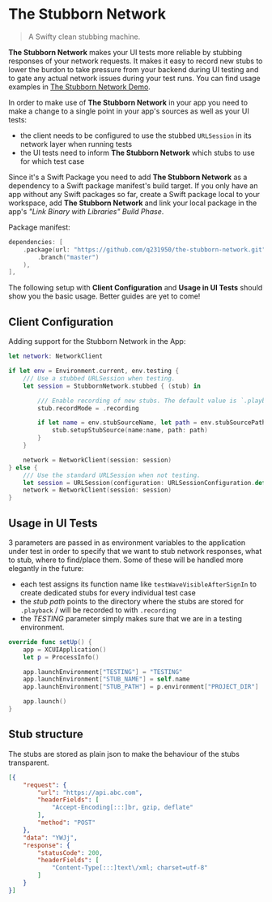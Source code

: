 # The Stubborn Network

> A Swifty clean stubbing machine.

**The Stubborn Network** makes your UI tests more reliable by stubbing responses of your network requests. It makes it easy to record new stubs to lower the burdon to take pressure from your backend during UI testing and to gate any actual network issues during your test runs. You can find usage examples in [The Stubborn Network Demo](https://github.com/q231950/the-stubborn-network-demo).

In order to make use of **The Stubborn Network** in your app you need to make a change to a single point in your app's sources as well as your UI tests:

- the client needs to be configured to use the stubbed `URLSession` in its network layer when running tests
- the UI tests need to inform **The Stubborn Network** which stubs to use for which test case

Since it's a Swift Package you need to add **The Stubborn Network** as a dependency to a Swift package manifest's build target. If you only have an app without any Swift packages so far, create a Swift package local to your workspace, add **The Stubborn Network** and link your local package in the app's _"Link Binary with Libraries"_ _Build Phase_.

Package manifest:

```Swift
dependencies: [
    .package(url: "https://github.com/q231950/the-stubborn-network.git",
        .branch("master")
    ),
],
```

The following setup with **Client Configuration** and **Usage in UI Tests** should show you the basic usage. Better guides are yet to come!

## Client Configuration

Adding support for the Stubborn Network in the App:

```Swift
let network: NetworkClient

if let env = Environment.current, env.testing {
    /// Use a stubbed URLSession when testing.
    let session = StubbornNetwork.stubbed { (stub) in

        /// Enable recording of new stubs. The default value is `.playback`.
        stub.recordMode = .recording

        if let name = env.stubSourceName, let path = env.stubSourcePath {
            stub.setupStubSource(name:name, path: path)
        }
    }

    network = NetworkClient(session: session)
} else {
    /// Use the standard URLSession when not testing.
    let session = URLSession(configuration: URLSessionConfiguration.default)
    network = NetworkClient(session: session)
}
```

## Usage in UI Tests

3 parameters are passed in as environment variables to the application under test in order to specify that we want to stub network responses, what to stub, where to find/place them. Some of these will be handled more elegantly in the future:

- each test assigns its function name like `testWaveVisibleAfterSignIn` to create dedicated stubs for every individual test case
- the _stub path_ points to the directory where the stubs are stored for `.playback` / will be recorded to with `.recording`
- the _TESTING_ parameter simply makes sure that we are in a testing environment.

```Swift
override func setUp() {
    app = XCUIApplication()
    let p = ProcessInfo()

    app.launchEnvironment["TESTING"] = "TESTING"
    app.launchEnvironment["STUB_NAME"] = self.name
    app.launchEnvironment["STUB_PATH"] = p.environment["PROJECT_DIR"]

    app.launch()
}
```

## Stub structure

The stubs are stored as plain json to make the behaviour of the stubs transparent.

```json
[{
    "request": {
        "url": "https://api.abc.com",
        "headerFields": [
            "Accept-Encoding[:::]br, gzip, deflate"
        ],
        "method": "POST"
    },
    "data": "YWJj",
    "response": {
        "statusCode": 200,
        "headerFields": [
            "Content-Type[:::]text\/xml; charset=utf-8"
        ]
    }
}]
```
